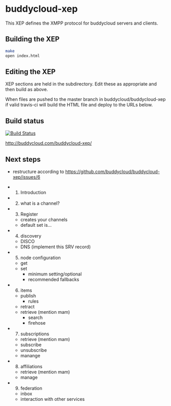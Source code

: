 buddycloud-xep
==============

This XEP defines the XMPP protocol for buddycloud servers and clients.

## Building the XEP

```bash
make
open index.html
```

## Editing the XEP

XEP sections are held in the subdirectory. Edit these as appropriate and then build as above.

When files are pushed to the master branch in buddycloud/buddycloud-xep if valid travis-ci will build the HTML file and deploy to the URLs below.

## Build status

[![Build Status](https://travis-ci.org/buddycloud/buddycloud-xep.png?branch=gh-pages)](https://travis-ci.org/buddycloud/buddycloud-xep)

http://buddycloud.com/buddycloud-xep/

## Next steps

* restructure according to https://github.com/buddycloud/buddycloud-xep/issues/6

- 1. Introduction
- 2. what is a channel?
- 3. Register
  - creates your channels
  - default set is...
- 4. discovery
  - DISCO
  - DNS (implement this SRV record)
- 5. node configuration
  - get 
  - set
    - minimum setting/optional
    - recommended fallbacks
- 6. items
  - publish 
     - rules
  - retract
  - retrieve (mention mam)
    - search
    - firehose
- 7. subscriptions 
  - retrieve (mention mam)
  - subscribe
  - unsubscribe
  - manange
- 8. affiliations
  - retrieve (mention mam)
  - manage
- 9. federation
  - inbox
  - interaction with other services
